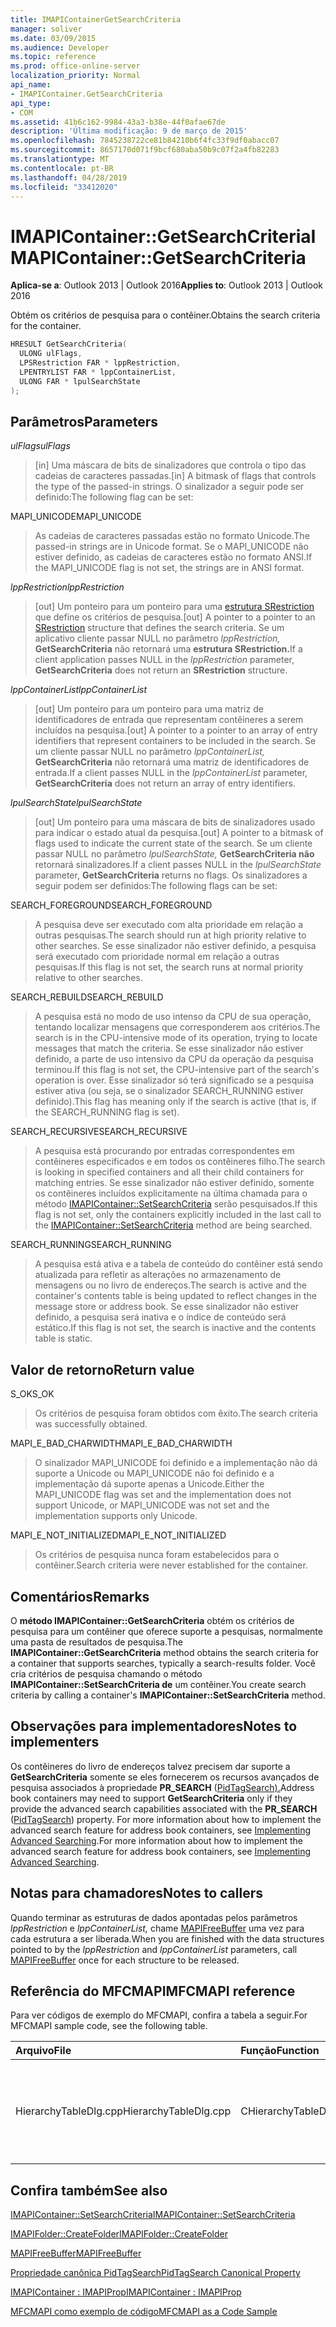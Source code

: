 ```yaml
---
title: IMAPIContainerGetSearchCriteria
manager: soliver
ms.date: 03/09/2015
ms.audience: Developer
ms.topic: reference
ms.prod: office-online-server
localization_priority: Normal
api_name:
- IMAPIContainer.GetSearchCriteria
api_type:
- COM
ms.assetid: 41b6c162-9984-43a3-b38e-44f0afae67de
description: 'Última modificação: 9 de março de 2015'
ms.openlocfilehash: 7845238722ce81b84210b6f4fc33f9df0abacc07
ms.sourcegitcommit: 8657170d071f9bcf680aba50b9c07f2a4fb82283
ms.translationtype: MT
ms.contentlocale: pt-BR
ms.lasthandoff: 04/28/2019
ms.locfileid: "33412020"
---
```

# <a name="imapicontainergetsearchcriteria"></a><span data-ttu-id="7f71e-103">IMAPIContainer::GetSearchCriteria</span><span class="sxs-lookup"><span data-stu-id="7f71e-103">IMAPIContainer::GetSearchCriteria</span></span>

  
  
<span data-ttu-id="7f71e-104">**Aplica-se a**: Outlook 2013 | Outlook 2016</span><span class="sxs-lookup"><span data-stu-id="7f71e-104">**Applies to**: Outlook 2013 | Outlook 2016</span></span> 
  
<span data-ttu-id="7f71e-105">Obtém os critérios de pesquisa para o contêiner.</span><span class="sxs-lookup"><span data-stu-id="7f71e-105">Obtains the search criteria for the container.</span></span>
  
```cpp
HRESULT GetSearchCriteria(
  ULONG ulFlags,
  LPSRestriction FAR * lppRestriction,
  LPENTRYLIST FAR * lppContainerList,
  ULONG FAR * lpulSearchState
);
```

## <a name="parameters"></a><span data-ttu-id="7f71e-106">Parâmetros</span><span class="sxs-lookup"><span data-stu-id="7f71e-106">Parameters</span></span>

 <span data-ttu-id="7f71e-107">_ulFlags_</span><span class="sxs-lookup"><span data-stu-id="7f71e-107">_ulFlags_</span></span>
  
> <span data-ttu-id="7f71e-108">[in] Uma máscara de bits de sinalizadores que controla o tipo das cadeias de caracteres passadas.</span><span class="sxs-lookup"><span data-stu-id="7f71e-108">[in] A bitmask of flags that controls the type of the passed-in strings.</span></span> <span data-ttu-id="7f71e-109">O sinalizador a seguir pode ser definido:</span><span class="sxs-lookup"><span data-stu-id="7f71e-109">The following flag can be set:</span></span>
    
<span data-ttu-id="7f71e-110">MAPI_UNICODE</span><span class="sxs-lookup"><span data-stu-id="7f71e-110">MAPI_UNICODE</span></span> 
  
> <span data-ttu-id="7f71e-111">As cadeias de caracteres passadas estão no formato Unicode.</span><span class="sxs-lookup"><span data-stu-id="7f71e-111">The passed-in strings are in Unicode format.</span></span> <span data-ttu-id="7f71e-112">Se o MAPI_UNICODE não estiver definido, as cadeias de caracteres estão no formato ANSI.</span><span class="sxs-lookup"><span data-stu-id="7f71e-112">If the MAPI_UNICODE flag is not set, the strings are in ANSI format.</span></span>
    
 <span data-ttu-id="7f71e-113">_lppRestriction_</span><span class="sxs-lookup"><span data-stu-id="7f71e-113">_lppRestriction_</span></span>
  
> <span data-ttu-id="7f71e-114">[out] Um ponteiro para um ponteiro para uma [estrutura SRestriction](srestriction.md) que define os critérios de pesquisa.</span><span class="sxs-lookup"><span data-stu-id="7f71e-114">[out] A pointer to a pointer to an [SRestriction](srestriction.md) structure that defines the search criteria.</span></span> <span data-ttu-id="7f71e-115">Se um aplicativo cliente passar NULL no parâmetro _lppRestriction,_ **GetSearchCriteria** não retornará uma **estrutura SRestriction.**</span><span class="sxs-lookup"><span data-stu-id="7f71e-115">If a client application passes NULL in the  _lppRestriction_ parameter, **GetSearchCriteria** does not return an **SRestriction** structure.</span></span> 
    
 <span data-ttu-id="7f71e-116">_lppContainerList_</span><span class="sxs-lookup"><span data-stu-id="7f71e-116">_lppContainerList_</span></span>
  
> <span data-ttu-id="7f71e-117">[out] Um ponteiro para um ponteiro para uma matriz de identificadores de entrada que representam contêineres a serem incluídos na pesquisa.</span><span class="sxs-lookup"><span data-stu-id="7f71e-117">[out] A pointer to a pointer to an array of entry identifiers that represent containers to be included in the search.</span></span> <span data-ttu-id="7f71e-118">Se um cliente passar NULL no parâmetro  _lppContainerList,_ **GetSearchCriteria** não retornará uma matriz de identificadores de entrada.</span><span class="sxs-lookup"><span data-stu-id="7f71e-118">If a client passes NULL in the  _lppContainerList_ parameter, **GetSearchCriteria** does not return an array of entry identifiers.</span></span> 
    
 <span data-ttu-id="7f71e-119">_lpulSearchState_</span><span class="sxs-lookup"><span data-stu-id="7f71e-119">_lpulSearchState_</span></span>
  
> <span data-ttu-id="7f71e-120">[out] Um ponteiro para uma máscara de bits de sinalizadores usado para indicar o estado atual da pesquisa.</span><span class="sxs-lookup"><span data-stu-id="7f71e-120">[out] A pointer to a bitmask of flags used to indicate the current state of the search.</span></span> <span data-ttu-id="7f71e-121">Se um cliente passar NULL no parâmetro  _lpulSearchState,_ **GetSearchCriteria não** retornará sinalizadores.</span><span class="sxs-lookup"><span data-stu-id="7f71e-121">If a client passes NULL in the  _lpulSearchState_ parameter, **GetSearchCriteria** returns no flags.</span></span> <span data-ttu-id="7f71e-122">Os sinalizadores a seguir podem ser definidos:</span><span class="sxs-lookup"><span data-stu-id="7f71e-122">The following flags can be set:</span></span> 
    
<span data-ttu-id="7f71e-123">SEARCH_FOREGROUND</span><span class="sxs-lookup"><span data-stu-id="7f71e-123">SEARCH_FOREGROUND</span></span> 
  
> <span data-ttu-id="7f71e-124">A pesquisa deve ser executado com alta prioridade em relação a outras pesquisas.</span><span class="sxs-lookup"><span data-stu-id="7f71e-124">The search should run at high priority relative to other searches.</span></span> <span data-ttu-id="7f71e-125">Se esse sinalizador não estiver definido, a pesquisa será executado com prioridade normal em relação a outras pesquisas.</span><span class="sxs-lookup"><span data-stu-id="7f71e-125">If this flag is not set, the search runs at normal priority relative to other searches.</span></span>
    
<span data-ttu-id="7f71e-126">SEARCH_REBUILD</span><span class="sxs-lookup"><span data-stu-id="7f71e-126">SEARCH_REBUILD</span></span> 
  
> <span data-ttu-id="7f71e-127">A pesquisa está no modo de uso intenso da CPU de sua operação, tentando localizar mensagens que corresponderem aos critérios.</span><span class="sxs-lookup"><span data-stu-id="7f71e-127">The search is in the CPU-intensive mode of its operation, trying to locate messages that match the criteria.</span></span> <span data-ttu-id="7f71e-128">Se esse sinalizador não estiver definido, a parte de uso intensivo da CPU da operação da pesquisa terminou.</span><span class="sxs-lookup"><span data-stu-id="7f71e-128">If this flag is not set, the CPU-intensive part of the search's operation is over.</span></span> <span data-ttu-id="7f71e-129">Esse sinalizador só terá significado se a pesquisa estiver ativa (ou seja, se o sinalizador SEARCH_RUNNING estiver definido).</span><span class="sxs-lookup"><span data-stu-id="7f71e-129">This flag has meaning only if the search is active (that is, if the SEARCH_RUNNING flag is set).</span></span>
    
<span data-ttu-id="7f71e-130">SEARCH_RECURSIVE</span><span class="sxs-lookup"><span data-stu-id="7f71e-130">SEARCH_RECURSIVE</span></span> 
  
> <span data-ttu-id="7f71e-131">A pesquisa está procurando por entradas correspondentes em contêineres especificados e em todos os contêineres filho.</span><span class="sxs-lookup"><span data-stu-id="7f71e-131">The search is looking in specified containers and all their child containers for matching entries.</span></span> <span data-ttu-id="7f71e-132">Se esse sinalizador não estiver definido, somente os contêineres incluídos explicitamente na última chamada para o método [IMAPIContainer::SetSearchCriteria](imapicontainer-setsearchcriteria.md) serão pesquisados.</span><span class="sxs-lookup"><span data-stu-id="7f71e-132">If this flag is not set, only the containers explicitly included in the last call to the [IMAPIContainer::SetSearchCriteria](imapicontainer-setsearchcriteria.md) method are being searched.</span></span> 
    
<span data-ttu-id="7f71e-133">SEARCH_RUNNING</span><span class="sxs-lookup"><span data-stu-id="7f71e-133">SEARCH_RUNNING</span></span> 
  
> <span data-ttu-id="7f71e-134">A pesquisa está ativa e a tabela de conteúdo do contêiner está sendo atualizada para refletir as alterações no armazenamento de mensagens ou no livro de endereços.</span><span class="sxs-lookup"><span data-stu-id="7f71e-134">The search is active and the container's contents table is being updated to reflect changes in the message store or address book.</span></span> <span data-ttu-id="7f71e-135">Se esse sinalizador não estiver definido, a pesquisa será inativa e o índice de conteúdo será estático.</span><span class="sxs-lookup"><span data-stu-id="7f71e-135">If this flag is not set, the search is inactive and the contents table is static.</span></span>
    
## <a name="return-value"></a><span data-ttu-id="7f71e-136">Valor de retorno</span><span class="sxs-lookup"><span data-stu-id="7f71e-136">Return value</span></span>

<span data-ttu-id="7f71e-137">S_OK</span><span class="sxs-lookup"><span data-stu-id="7f71e-137">S_OK</span></span> 
  
> <span data-ttu-id="7f71e-138">Os critérios de pesquisa foram obtidos com êxito.</span><span class="sxs-lookup"><span data-stu-id="7f71e-138">The search criteria was successfully obtained.</span></span>
    
<span data-ttu-id="7f71e-139">MAPI_E_BAD_CHARWIDTH</span><span class="sxs-lookup"><span data-stu-id="7f71e-139">MAPI_E_BAD_CHARWIDTH</span></span> 
  
> <span data-ttu-id="7f71e-140">O sinalizador MAPI_UNICODE foi definido e a implementação não dá suporte a Unicode ou MAPI_UNICODE não foi definido e a implementação dá suporte apenas a Unicode.</span><span class="sxs-lookup"><span data-stu-id="7f71e-140">Either the MAPI_UNICODE flag was set and the implementation does not support Unicode, or MAPI_UNICODE was not set and the implementation supports only Unicode.</span></span>
    
<span data-ttu-id="7f71e-141">MAPI_E_NOT_INITIALIZED</span><span class="sxs-lookup"><span data-stu-id="7f71e-141">MAPI_E_NOT_INITIALIZED</span></span> 
  
> <span data-ttu-id="7f71e-142">Os critérios de pesquisa nunca foram estabelecidos para o contêiner.</span><span class="sxs-lookup"><span data-stu-id="7f71e-142">Search criteria were never established for the container.</span></span>
    
## <a name="remarks"></a><span data-ttu-id="7f71e-143">Comentários</span><span class="sxs-lookup"><span data-stu-id="7f71e-143">Remarks</span></span>

<span data-ttu-id="7f71e-144">O **método IMAPIContainer::GetSearchCriteria** obtém os critérios de pesquisa para um contêiner que oferece suporte a pesquisas, normalmente uma pasta de resultados de pesquisa.</span><span class="sxs-lookup"><span data-stu-id="7f71e-144">The **IMAPIContainer::GetSearchCriteria** method obtains the search criteria for a container that supports searches, typically a search-results folder.</span></span> <span data-ttu-id="7f71e-145">Você cria critérios de pesquisa chamando o método **IMAPIContainer::SetSearchCriteria de** um contêiner.</span><span class="sxs-lookup"><span data-stu-id="7f71e-145">You create search criteria by calling a container's **IMAPIContainer::SetSearchCriteria** method.</span></span> 
  
## <a name="notes-to-implementers"></a><span data-ttu-id="7f71e-146">Observações para implementadores</span><span class="sxs-lookup"><span data-stu-id="7f71e-146">Notes to implementers</span></span>

<span data-ttu-id="7f71e-147">Os contêineres do livro de endereços talvez precisem dar suporte a **GetSearchCriteria** somente se eles fornecerem os recursos avançados de pesquisa associados à propriedade **PR_SEARCH** ([PidTagSearch).](pidtagsearch-canonical-property.md)</span><span class="sxs-lookup"><span data-stu-id="7f71e-147">Address book containers may need to support **GetSearchCriteria** only if they provide the advanced search capabilities associated with the **PR_SEARCH** ([PidTagSearch](pidtagsearch-canonical-property.md)) property.</span></span> <span data-ttu-id="7f71e-148">For more information about how to implement the advanced search feature for address book containers, see [Implementing Advanced Searching](implementing-advanced-searching.md).</span><span class="sxs-lookup"><span data-stu-id="7f71e-148">For more information about how to implement the advanced search feature for address book containers, see [Implementing Advanced Searching](implementing-advanced-searching.md).</span></span>
  
## <a name="notes-to-callers"></a><span data-ttu-id="7f71e-149">Notas para chamadores</span><span class="sxs-lookup"><span data-stu-id="7f71e-149">Notes to callers</span></span>

<span data-ttu-id="7f71e-150">Quando terminar as estruturas de dados apontadas pelos parâmetros  _lppRestriction_ e  _lppContainerList,_ chame [MAPIFreeBuffer](mapifreebuffer.md) uma vez para cada estrutura a ser liberada.</span><span class="sxs-lookup"><span data-stu-id="7f71e-150">When you are finished with the data structures pointed to by the  _lppRestriction_ and  _lppContainerList_ parameters, call [MAPIFreeBuffer](mapifreebuffer.md) once for each structure to be released.</span></span> 
  
## <a name="mfcmapi-reference"></a><span data-ttu-id="7f71e-151">Referência do MFCMAPI</span><span class="sxs-lookup"><span data-stu-id="7f71e-151">MFCMAPI reference</span></span>

<span data-ttu-id="7f71e-152">Para ver códigos de exemplo do MFCMAPI, confira a tabela a seguir.</span><span class="sxs-lookup"><span data-stu-id="7f71e-152">For MFCMAPI sample code, see the following table.</span></span>
  
|<span data-ttu-id="7f71e-153">**Arquivo**</span><span class="sxs-lookup"><span data-stu-id="7f71e-153">**File**</span></span>|<span data-ttu-id="7f71e-154">**Função**</span><span class="sxs-lookup"><span data-stu-id="7f71e-154">**Function**</span></span>|<span data-ttu-id="7f71e-155">**Comentário**</span><span class="sxs-lookup"><span data-stu-id="7f71e-155">**Comment**</span></span>|
|:-----|:-----|:-----|
|<span data-ttu-id="7f71e-156">HierarchyTableDlg.cpp</span><span class="sxs-lookup"><span data-stu-id="7f71e-156">HierarchyTableDlg.cpp</span></span>  <br/> |<span data-ttu-id="7f71e-157">CHierarchyTableDlg::OnEditSearchCriteria</span><span class="sxs-lookup"><span data-stu-id="7f71e-157">CHierarchyTableDlg::OnEditSearchCriteria</span></span>  <br/> |<span data-ttu-id="7f71e-158">MFCMAPI usa o **método IMAPIContainer::GetSearchCriteria** para obter critérios de pesquisa de uma pasta a ser exibida.</span><span class="sxs-lookup"><span data-stu-id="7f71e-158">MFCMAPI uses the **IMAPIContainer::GetSearchCriteria** method to obtain search criteria from a folder to display.</span></span>  <br/> |
   
## <a name="see-also"></a><span data-ttu-id="7f71e-159">Confira também</span><span class="sxs-lookup"><span data-stu-id="7f71e-159">See also</span></span>



[<span data-ttu-id="7f71e-160">IMAPIContainer::SetSearchCriteria</span><span class="sxs-lookup"><span data-stu-id="7f71e-160">IMAPIContainer::SetSearchCriteria</span></span>](imapicontainer-setsearchcriteria.md)
  
[<span data-ttu-id="7f71e-161">IMAPIFolder::CreateFolder</span><span class="sxs-lookup"><span data-stu-id="7f71e-161">IMAPIFolder::CreateFolder</span></span>](imapifolder-createfolder.md)
  
[<span data-ttu-id="7f71e-162">MAPIFreeBuffer</span><span class="sxs-lookup"><span data-stu-id="7f71e-162">MAPIFreeBuffer</span></span>](mapifreebuffer.md)
  
[<span data-ttu-id="7f71e-163">Propriedade canônica PidTagSearch</span><span class="sxs-lookup"><span data-stu-id="7f71e-163">PidTagSearch Canonical Property</span></span>](pidtagsearch-canonical-property.md)
  
[<span data-ttu-id="7f71e-164">IMAPIContainer : IMAPIProp</span><span class="sxs-lookup"><span data-stu-id="7f71e-164">IMAPIContainer : IMAPIProp</span></span>](imapicontainerimapiprop.md)


[<span data-ttu-id="7f71e-165">MFCMAPI como exemplo de código</span><span class="sxs-lookup"><span data-stu-id="7f71e-165">MFCMAPI as a Code Sample</span></span>](mfcmapi-as-a-code-sample.md)

